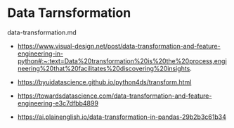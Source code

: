 # Data Tarnsformation

data-transformation.md

*   https://www.visual-design.net/post/data-transformation-and-feature-engineering-in-python#:~:text=Data%20transformation%20is%20the%20process,engineering%20that%20facilitates%20discovering%20insights.

*   https://byuidatascience.github.io/python4ds/transform.html

*   https://towardsdatascience.com/data-transformation-and-feature-engineering-e3c7dfbb4899

*   https://ai.plainenglish.io/data-transformation-in-pandas-29b2b3c61b34
